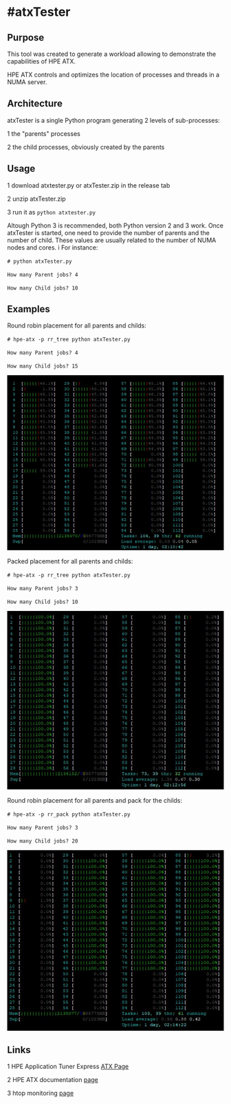 #atxTester
====

## Purpose
This tool was created to generate a workload allowing to demonstrate the capabilities of HPE ATX.

HPE ATX controls and optimizes the location of processes and threads in a NUMA server.

## Architecture
atxTester is a single Python program generating 2 levels of sub-processes:

1 the "parents" processes 

2 the child processes, obviously created by the parents

## Usage
1 download atxtester.py or atxTester.zip in the release tab

2 unzip atxTester.zip

3 run it as `python atxtester.py`

Altough Python 3 is recommended, both Python version 2 and 3 work.
Once atxTester is started, one need to provide the number of parents and the number of child. These values are usually related to the number of NUMA nodes and cores.
i
For instance:

`# python atxTester.py`

`How many Parent jobs? 4`

`How many Child jobs? 10`

## Examples
Round robin placement for all parents and childs:

`# hpe-atx -p rr_tree python atxTester.py`

`How many Parent jobs? 4`

`How many Child jobs? 15`

![image1.JPG](./rr_tree.JPG)


Packed placement for all parents and childs:

`# hpe-atx -p rr_tree python atxTester.py`

`How many Parent jobs? 3`

`How many Child jobs? 10`

![image2.JPG](./pack.JPG)

Round robin placement for all parents and pack for the childs:

`# hpe-atx -p rr_pack python atxTester.py`

`How many Parent jobs? 3`

`How many Child jobs? 20`

![image3.JPG](./rr_pack.JPG)

## Links
1 HPE Application Tuner Express [ATX Page](https://downloads.linux.hpe.com/SDR/project/hpe-atx/index.html)

2 HPE ATX documentation [page](http://downloads.linux.hpe.com/SDR/project/hpe-atx/Using_HPE-ATX_v_1.0.2.pdf)

3 htop monitoring [page](https://hisham.hm/htop/)
